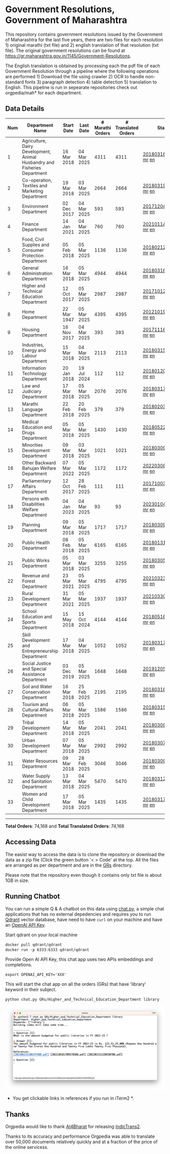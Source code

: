 # Government Resolutions, Government of Maharashtra

This repository contains government resolutions issued by the Government of Maharashtra for the last five years, there are two files for each resolution 1) original marathi (txt file) and 2) english translation of that resolution (txt file). The original government resolutions can be found at https://gr.maharashtra.gov.in/1145/Government-Resolutions.

The English translation is obtained by processing each the pdf file of each Government Resolution through a pipeline where the following operations are performed 1) Download the file using crawler 2) OCR to handle non-standard fonts 3) paragraph detection 4) table  detection 5) translation to English. This pipeline is run in sepearate repositories check out orgpedia/mah* for each department.


## Data Details

| Num | Department Name | Start Date | Last Date | # Marathi Orders | # Translated Orders | Starting Order | Last Order |
| --- | --------------- | ---------- | --------- | ---------------- | ------------------- | -------------- | ---------- |
| 1 | Agriculture, Dairy Development, Animal Husbandry and Fisheries Department | 16 Mar 2018 | 04 Mar 2025 | 4311 | 4311 | [201803161624182101.pdf](https://gr.maharashtra.gov.in/Site/Upload/Government%20Resolutions/English/201803161624182101.pdf) [mr](GRs/Agriculture,_Dairy_Development,_Animal_Husbandry_and_Fisheries_Department/201803161624182101.pdf.mr.txt) [en](GRs/Agriculture,_Dairy_Development,_Animal_Husbandry_and_Fisheries_Department/201803161624182101.pdf.en.txt) | [202503041544165801.pdf](https://gr.maharashtra.gov.in/Site/Upload/Government%20Resolutions/English/202503041544165801.pdf) [mr](GRs/Agriculture,_Dairy_Development,_Animal_Husbandry_and_Fisheries_Department/202503041544165801.pdf.mr.txt) [en](GRs/Agriculture,_Dairy_Development,_Animal_Husbandry_and_Fisheries_Department/202503041544165801.pdf.en.txt) |
| 2 | Co-operation, Textiles and Marketing Department | 19 Mar 2018 | 03 Mar 2025 | 2664 | 2664 | [201803191257576702.pdf](https://gr.maharashtra.gov.in/Site/Upload/Government%20Resolutions/English/201803191257576702.pdf) [mr](GRs/Co-operation,_Textiles_and_Marketing_Department/201803191257576702.pdf.mr.txt) [en](GRs/Co-operation,_Textiles_and_Marketing_Department/201803191257576702.pdf.en.txt) | [202503031459379102.pdf](https://gr.maharashtra.gov.in/Site/Upload/Government%20Resolutions/English/202503031459379102.pdf) [mr](GRs/Co-operation,_Textiles_and_Marketing_Department/202503031459379102.pdf.mr.txt) [en](GRs/Co-operation,_Textiles_and_Marketing_Department/202503031459379102.pdf.en.txt) |
| 3 | Environment Department | 02 Dec 2017 | 04 Mar 2025 | 593 | 593 | [201712041147216904.pdf](https://gr.maharashtra.gov.in/Site/Upload/Government%20Resolutions/English/201712041147216904.pdf) [mr](GRs/Environment_Department/201712041147216904.pdf.mr.txt) [en](GRs/Environment_Department/201712041147216904.pdf.en.txt) | [202503041554257004.pdf](https://gr.maharashtra.gov.in/Site/Upload/Government%20Resolutions/English/202503041554257004.pdf) [mr](GRs/Environment_Department/202503041554257004.pdf.mr.txt) [en](GRs/Environment_Department/202503041554257004.pdf.en.txt) |
| 4 | Finance Department | 14 Jan 2021 | 04 Mar 2025 | 760 | 760 | [202101141237329905.pdf](https://gr.maharashtra.gov.in/Site/Upload/Government%20Resolutions/English/202101141237329905.pdf) [mr](GRs/Finance_Department/202101141237329905.pdf.mr.txt) [en](GRs/Finance_Department/202101141237329905.pdf.en.txt) | [202503041749063005.pdf](https://gr.maharashtra.gov.in/Site/Upload/Government%20Resolutions/English/202503041749063005.pdf) [mr](GRs/Finance_Department/202503041749063005.pdf.mr.txt) [en](GRs/Finance_Department/202503041749063005.pdf.en.txt) |
| 5 | Food, Civil Supplies and Consumer Protection Department | 05 Feb 2018 | 05 Mar 2025 | 1136 | 1136 | [201802121244545806.pdf](https://gr.maharashtra.gov.in/Site/Upload/Government%20Resolutions/English/201802121244545806.pdf) [mr](GRs/Food,_Civil_Supplies_and_Consumer_Protection_Department/201802121244545806.pdf.mr.txt) [en](GRs/Food,_Civil_Supplies_and_Consumer_Protection_Department/201802121244545806.pdf.en.txt) | [202503051726326806.pdf](https://gr.maharashtra.gov.in/Site/Upload/Government%20Resolutions/English/202503051726326806.pdf) [mr](GRs/Food,_Civil_Supplies_and_Consumer_Protection_Department/202503051726326806.pdf.mr.txt) [en](GRs/Food,_Civil_Supplies_and_Consumer_Protection_Department/202503051726326806.pdf.en.txt) |
| 6 | General Administration Department | 16 Mar 2018 | 05 Mar 2025 | 4944 | 4944 | [201803161224022707.pdf](https://gr.maharashtra.gov.in/Site/Upload/Government%20Resolutions/English/201803161224022707.pdf) [mr](GRs/General_Administration_Department/201803161224022707.pdf.mr.txt) [en](GRs/General_Administration_Department/201803161224022707.pdf.en.txt) | [202503051829589607.pdf](https://gr.maharashtra.gov.in/Site/Upload/Government%20Resolutions/English/202503051829589607.pdf) [mr](GRs/General_Administration_Department/202503051829589607.pdf.mr.txt) [en](GRs/General_Administration_Department/202503051829589607.pdf.en.txt) |
| 7 | Higher and Technical Education Department | 12 Oct 2017 | 05 Mar 2025 | 2987 | 2987 | [201710121514029708.pdf](https://gr.maharashtra.gov.in/Site/Upload/Government%20Resolutions/English/201710121514029708.pdf) [mr](GRs/Higher_and_Technical_Education_Department/201710121514029708.pdf.mr.txt) [en](GRs/Higher_and_Technical_Education_Department/201710121514029708.pdf.en.txt) | [202503051232238208.pdf](https://gr.maharashtra.gov.in/Site/Upload/Government%20Resolutions/English/202503051232238208.pdf) [mr](GRs/Higher_and_Technical_Education_Department/202503051232238208.pdf.mr.txt) [en](GRs/Higher_and_Technical_Education_Department/202503051232238208.pdf.en.txt) |
| 8 | Home Department | 22 Mar 1947 | 05 Mar 2025 | 4395 | 4395 | [201210191648552129.pdf](https://gr.maharashtra.gov.in/Site/Upload/Government%20Resolutions/English/201210191648552129.pdf) [mr](GRs/Home_Department/201210191648552129.pdf.mr.txt) [en](GRs/Home_Department/201210191648552129.pdf.en.txt) | [202503051751196129.pdf](https://gr.maharashtra.gov.in/Site/Upload/Government%20Resolutions/English/202503051751196129.pdf) [mr](GRs/Home_Department/202503051751196129.pdf.mr.txt) [en](GRs/Home_Department/202503051751196129.pdf.en.txt) |
| 9 | Housing Department | 16 Nov 2017 | 04 Mar 2025 | 393 | 393 | [201711161447076609.pdf](https://gr.maharashtra.gov.in/Site/Upload/Government%20Resolutions/English/201711161447076609.pdf) [mr](GRs/Housing_Department/201711161447076609.pdf.mr.txt) [en](GRs/Housing_Department/201711161447076609.pdf.en.txt) | [202503041837534609.pdf](https://gr.maharashtra.gov.in/Site/Upload/Government%20Resolutions/English/202503041837534609.pdf) [mr](GRs/Housing_Department/202503041837534609.pdf.mr.txt) [en](GRs/Housing_Department/202503041837534609.pdf.en.txt) |
| 10 | Industries, Energy and Labour Department | 15 Mar 2018 | 04 Mar 2025 | 2113 | 2113 | [201803151204055010.pdf](https://gr.maharashtra.gov.in/Site/Upload/Government%20Resolutions/English/201803151204055010.pdf) [mr](GRs/Industries,_Energy_and_Labour_Department/201803151204055010.pdf.mr.txt) [en](GRs/Industries,_Energy_and_Labour_Department/201803151204055010.pdf.en.txt) | [202503041827503510.pdf](https://gr.maharashtra.gov.in/Site/Upload/Government%20Resolutions/English/202503041827503510.pdf) [mr](GRs/Industries,_Energy_and_Labour_Department/202503041827503510.pdf.mr.txt) [en](GRs/Industries,_Energy_and_Labour_Department/202503041827503510.pdf.en.txt) |
| 11 | Information Technology Department | 20 Jan 2018 | 19 Jul 2024 | 112 | 112 | [201801201843024511.pdf](https://gr.maharashtra.gov.in/Site/Upload/Government%20Resolutions/English/201801201843024511.pdf) [mr](GRs/Information_Technology_Department/201801201843024511.pdf.mr.txt) [en](GRs/Information_Technology_Department/201801201843024511.pdf.en.txt) | [202407191742379111.pdf](https://gr.maharashtra.gov.in/Site/Upload/Government%20Resolutions/English/202407191742379111.pdf) [mr](GRs/Information_Technology_Department/202407191742379111.pdf.mr.txt) [en](GRs/Information_Technology_Department/202407191742379111.pdf.en.txt) |
| 12 | Law and Judiciary Department | 17 Mar 2018 | 05 Mar 2025 | 2076 | 2076 | [201803171129290212.pdf](https://gr.maharashtra.gov.in/Site/Upload/Government%20Resolutions/English/201803171129290212.pdf) [mr](GRs/Law_and_Judiciary_Department/201803171129290212.pdf.mr.txt) [en](GRs/Law_and_Judiciary_Department/201803171129290212.pdf.en.txt) | [202503051348164912.pdf](https://gr.maharashtra.gov.in/Site/Upload/Government%20Resolutions/English/202503051348164912.pdf) [mr](GRs/Law_and_Judiciary_Department/202503051348164912.pdf.mr.txt) [en](GRs/Law_and_Judiciary_Department/202503051348164912.pdf.en.txt) |
| 13 | Marathi Language Department | 22 Feb 2018 | 20 Feb 2025 | 379 | 379 | [201802031549154233.pdf](https://gr.maharashtra.gov.in/Site/Upload/Government%20Resolutions/English/201802031549154233.pdf) [mr](GRs/Marathi_Language_Department/201802031549154233.pdf.mr.txt) [en](GRs/Marathi_Language_Department/201802031549154233.pdf.en.txt) | [202502201314105633.pdf](https://gr.maharashtra.gov.in/Site/Upload/Government%20Resolutions/English/202502201314105633.pdf) [mr](GRs/Marathi_Language_Department/202502201314105633.pdf.mr.txt) [en](GRs/Marathi_Language_Department/202502201314105633.pdf.en.txt) |
| 14 | Medical Education and Drugs Department | 05 Mar 2018 | 05 Mar 2025 | 1430 | 1430 | [201805221424292513.pdf](https://gr.maharashtra.gov.in/Site/Upload/Government%20Resolutions/English/201805221424292513.pdf) [mr](GRs/Medical_Education_and_Drugs_Department/201805221424292513.pdf.mr.txt) [en](GRs/Medical_Education_and_Drugs_Department/201805221424292513.pdf.en.txt) | [202503051623171213.pdf](https://gr.maharashtra.gov.in/Site/Upload/Government%20Resolutions/English/202503051623171213.pdf) [mr](GRs/Medical_Education_and_Drugs_Department/202503051623171213.pdf.mr.txt) [en](GRs/Medical_Education_and_Drugs_Department/202503051623171213.pdf.en.txt) |
| 15 | Minorities Development Department | 09 Mar 2018 | 03 Mar 2025 | 1021 | 1021 | [201803091218355314.pdf](https://gr.maharashtra.gov.in/Site/Upload/Government%20Resolutions/English/201803091218355314.pdf) [mr](GRs/Minorities_Development_Department/201803091218355314.pdf.mr.txt) [en](GRs/Minorities_Development_Department/201803091218355314.pdf.en.txt) | [202503031324350314.pdf](https://gr.maharashtra.gov.in/Site/Upload/Government%20Resolutions/English/202503031324350314.pdf) [mr](GRs/Minorities_Development_Department/202503031324350314.pdf.mr.txt) [en](GRs/Minorities_Development_Department/202503031324350314.pdf.en.txt) |
| 16 | Other Backward Bahujan Welfare Department | 07 Mar 2022 | 05 Mar 2025 | 1172 | 1172 | [202203081752439334.pdf](https://gr.maharashtra.gov.in/Site/Upload/Government%20Resolutions/English/202203081752439334.pdf) [mr](GRs/Other_Backward_Bahujan_Welfare_Department/202203081752439334.pdf.mr.txt) [en](GRs/Other_Backward_Bahujan_Welfare_Department/202203081752439334.pdf.en.txt) | [202503051510156834.pdf](https://gr.maharashtra.gov.in/Site/Upload/Government%20Resolutions/English/202503051510156834.pdf) [mr](GRs/Other_Backward_Bahujan_Welfare_Department/202503051510156834.pdf.mr.txt) [en](GRs/Other_Backward_Bahujan_Welfare_Department/202503051510156834.pdf.en.txt) |
| 17 | Parliamentary Affairs Department | 12 Oct 2017 | 28 Feb 2025 | 111 | 111 | [201710031642378615.pdf](https://gr.maharashtra.gov.in/Site/Upload/Government%20Resolutions/English/201710031642378615.pdf) [mr](GRs/Parliamentary_Affairs_Department/201710031642378615.pdf.mr.txt) [en](GRs/Parliamentary_Affairs_Department/201710031642378615.pdf.en.txt) | [202502281846183415.pdf](https://gr.maharashtra.gov.in/Site/Upload/Government%20Resolutions/English/202502281846183415.pdf) [mr](GRs/Parliamentary_Affairs_Department/202502281846183415.pdf.mr.txt) [en](GRs/Parliamentary_Affairs_Department/202502281846183415.pdf.en.txt) |
| 18 | Persons with Disabilities Welfare Department | 04 Jan 2023 | 04 Mar 2025 | 93 | 93 | [202301041906309635.pdf](https://gr.maharashtra.gov.in/Site/Upload/Government%20Resolutions/English/202301041906309635.pdf) [mr](GRs/Persons_with_Disabilities_Welfare_Department/202301041906309635.pdf.mr.txt) [en](GRs/Persons_with_Disabilities_Welfare_Department/202301041906309635.pdf.en.txt) | [202503041230244535.pdf](https://gr.maharashtra.gov.in/Site/Upload/Government%20Resolutions/English/202503041230244535.pdf) [mr](GRs/Persons_with_Disabilities_Welfare_Department/202503041230244535.pdf.mr.txt) [en](GRs/Persons_with_Disabilities_Welfare_Department/202503041230244535.pdf.en.txt) |
| 19 | Planning Department | 09 Mar 2018 | 05 Mar 2025 | 1717 | 1717 | [201803091441032716.pdf](https://gr.maharashtra.gov.in/Site/Upload/Government%20Resolutions/English/201803091441032716.pdf) [mr](GRs/Planning_Department/201803091441032716.pdf.mr.txt) [en](GRs/Planning_Department/201803091441032716.pdf.en.txt) | [202503051240120016.pdf](https://gr.maharashtra.gov.in/Site/Upload/Government%20Resolutions/English/202503051240120016.pdf) [mr](GRs/Planning_Department/202503051240120016.pdf.mr.txt) [en](GRs/Planning_Department/202503051240120016.pdf.en.txt) |
| 20 | Public Health Department | 08 Feb 2018 | 05 Mar 2025 | 6165 | 6165 | [201801311722275417.pdf](https://gr.maharashtra.gov.in/Site/Upload/Government%20Resolutions/English/201801311722275417.pdf) [mr](GRs/Public_Health_Department/201801311722275417.pdf.mr.txt) [en](GRs/Public_Health_Department/201801311722275417.pdf.en.txt) | [202503051553384417.pdf](https://gr.maharashtra.gov.in/Site/Upload/Government%20Resolutions/English/202503051553384417.pdf) [mr](GRs/Public_Health_Department/202503051553384417.pdf.mr.txt) [en](GRs/Public_Health_Department/202503051553384417.pdf.en.txt) |
| 21 | Public Works Department | 05 Mar 2018 | 03 Mar 2025 | 3255 | 3255 | [201803051515468118.pdf](https://gr.maharashtra.gov.in/Site/Upload/Government%20Resolutions/English/201803051515468118.pdf) [mr](GRs/Public_Works_Department/201803051515468118.pdf.mr.txt) [en](GRs/Public_Works_Department/201803051515468118.pdf.en.txt) | [202503031740172218.pdf](https://gr.maharashtra.gov.in/Site/Upload/Government%20Resolutions/English/202503031740172218.pdf) [mr](GRs/Public_Works_Department/202503031740172218.pdf.mr.txt) [en](GRs/Public_Works_Department/202503031740172218.pdf.en.txt) |
| 22 | Revenue and Forest Department | 23 Mar 2021 | 05 Mar 2025 | 4795 | 4795 | [202103231328393119.pdf](https://gr.maharashtra.gov.in/Site/Upload/Government%20Resolutions/English/202103231328393119.pdf) [mr](GRs/Revenue_and_Forest_Department/202103231328393119.pdf.mr.txt) [en](GRs/Revenue_and_Forest_Department/202103231328393119.pdf.en.txt) | [202503051604513119.pdf](https://gr.maharashtra.gov.in/Site/Upload/Government%20Resolutions/English/202503051604513119.pdf) [mr](GRs/Revenue_and_Forest_Department/202503051604513119.pdf.mr.txt) [en](GRs/Revenue_and_Forest_Department/202503051604513119.pdf.en.txt) |
| 23 | Rural Development Department | 31 Mar 2021 | 05 Mar 2025 | 1937 | 1937 | [202103301021181120.pdf](https://gr.maharashtra.gov.in/Site/Upload/Government%20Resolutions/English/202103301021181120.pdf) [mr](GRs/Rural_Development_Department/202103301021181120.pdf.mr.txt) [en](GRs/Rural_Development_Department/202103301021181120.pdf.en.txt) | [202503051534154320.pdf](https://gr.maharashtra.gov.in/Site/Upload/Government%20Resolutions/English/202503051534154320.pdf) [mr](GRs/Rural_Development_Department/202503051534154320.pdf.mr.txt) [en](GRs/Rural_Development_Department/202503051534154320.pdf.en.txt) |
| 24 | School Education and Sports Department | 15 May 2018 | 15 Oct 2024 | 4144 | 4144 | [201805161114241221.pdf](https://gr.maharashtra.gov.in/Site/Upload/Government%20Resolutions/English/201805161114241221.pdf) [mr](GRs/School_Education_and_Sports_Department/201805161114241221.pdf.mr.txt) [en](GRs/School_Education_and_Sports_Department/201805161114241221.pdf.en.txt) | [202410152127537021.pdf](https://gr.maharashtra.gov.in/Site/Upload/Government%20Resolutions/English/202410152127537021.pdf) [mr](GRs/School_Education_and_Sports_Department/202410152127537021.pdf.mr.txt) [en](GRs/School_Education_and_Sports_Department/202410152127537021.pdf.en.txt) |
| 25 | Skill Development and Entrepreneurship Department | 17 Mar 2018 | 04 Mar 2025 | 1052 | 1052 | [201803171322099003.pdf](https://gr.maharashtra.gov.in/Site/Upload/Government%20Resolutions/English/201803171322099003.pdf) [mr](GRs/Skill_Development_and_Entrepreneurship_Department/201803171322099003.pdf.mr.txt) [en](GRs/Skill_Development_and_Entrepreneurship_Department/201803171322099003.pdf.en.txt) | [202503041323471203.pdf](https://gr.maharashtra.gov.in/Site/Upload/Government%20Resolutions/English/202503041323471203.pdf) [mr](GRs/Skill_Development_and_Entrepreneurship_Department/202503041323471203.pdf.mr.txt) [en](GRs/Skill_Development_and_Entrepreneurship_Department/202503041323471203.pdf.en.txt) |
| 26 | Social Justice and Special Assistance Department | 03 Dec 2019 | 05 Mar 2025 | 1648 | 1648 | [201912051107011622.pdf](https://gr.maharashtra.gov.in/Site/Upload/Government%20Resolutions/English/201912051107011622.pdf) [mr](GRs/Social_Justice_and_Special_Assistance_Department/201912051107011622.pdf.mr.txt) [en](GRs/Social_Justice_and_Special_Assistance_Department/201912051107011622.pdf.en.txt) | [202503051746497722.pdf](https://gr.maharashtra.gov.in/Site/Upload/Government%20Resolutions/English/202503051746497722.pdf) [mr](GRs/Social_Justice_and_Special_Assistance_Department/202503051746497722.pdf.mr.txt) [en](GRs/Social_Justice_and_Special_Assistance_Department/202503051746497722.pdf.en.txt) |
| 27 | Soil and Water Conservation Department | 16 Mar 2018 | 25 Feb 2025 | 2195 | 2195 | [201803161247582426.pdf](https://gr.maharashtra.gov.in/Site/Upload/Government%20Resolutions/English/201803161247582426.pdf) [mr](GRs/Soil_and_Water_Conservation_Department/201803161247582426.pdf.mr.txt) [en](GRs/Soil_and_Water_Conservation_Department/201803161247582426.pdf.en.txt) | [202502251908113526.pdf](https://gr.maharashtra.gov.in/Site/Upload/Government%20Resolutions/English/202502251908113526.pdf) [mr](GRs/Soil_and_Water_Conservation_Department/202502251908113526.pdf.mr.txt) [en](GRs/Soil_and_Water_Conservation_Department/202502251908113526.pdf.en.txt) |
| 28 | Tourism and Cultural Affairs Department | 06 Mar 2018 | 05 Mar 2025 | 1586 | 1586 | [201803151055091823.pdf](https://gr.maharashtra.gov.in/Site/Upload/Government%20Resolutions/English/201803151055091823.pdf) [mr](GRs/Tourism_and_Cultural_Affairs_Department/201803151055091823.pdf.mr.txt) [en](GRs/Tourism_and_Cultural_Affairs_Department/201803151055091823.pdf.en.txt) | [202503051752144723.pdf](https://gr.maharashtra.gov.in/Site/Upload/Government%20Resolutions/English/202503051752144723.pdf) [mr](GRs/Tourism_and_Cultural_Affairs_Department/202503051752144723.pdf.mr.txt) [en](GRs/Tourism_and_Cultural_Affairs_Department/202503051752144723.pdf.en.txt) |
| 29 | Tribal Development Department | 14 Mar 2018 | 05 Mar 2025 | 2041 | 2041 | [201803091105184924.pdf](https://gr.maharashtra.gov.in/Site/Upload/Government%20Resolutions/English/201803091105184924.pdf) [mr](GRs/Tribal_Development_Department/201803091105184924.pdf.mr.txt) [en](GRs/Tribal_Development_Department/201803091105184924.pdf.en.txt) | [202503051208331924.pdf](https://gr.maharashtra.gov.in/Site/Upload/Government%20Resolutions/English/202503051208331924.pdf) [mr](GRs/Tribal_Development_Department/202503051208331924.pdf.mr.txt) [en](GRs/Tribal_Development_Department/202503051208331924.pdf.en.txt) |
| 30 | Urban Development Department | 07 Mar 2018 | 05 Mar 2025 | 2992 | 2992 | [201803071203178325.pdf](https://gr.maharashtra.gov.in/Site/Upload/Government%20Resolutions/English/201803071203178325.pdf) [mr](GRs/Urban_Development_Department/201803071203178325.pdf.mr.txt) [en](GRs/Urban_Development_Department/201803071203178325.pdf.en.txt) | [202503051413536425.pdf](https://gr.maharashtra.gov.in/Site/Upload/Government%20Resolutions/English/202503051413536425.pdf) [mr](GRs/Urban_Development_Department/202503051413536425.pdf.mr.txt) [en](GRs/Urban_Development_Department/202503051413536425.pdf.en.txt) |
| 31 | Water Resources Department | 09 Mar 2018 | 28 Feb 2025 | 3046 | 3046 | [201803091034435527.pdf](https://gr.maharashtra.gov.in/Site/Upload/Government%20Resolutions/English/201803091034435527.pdf) [mr](GRs/Water_Resources_Department/201803091034435527.pdf.mr.txt) [en](GRs/Water_Resources_Department/201803091034435527.pdf.en.txt) | [202502281741140427.pdf](https://gr.maharashtra.gov.in/Site/Upload/Government%20Resolutions/English/202502281741140427.pdf) [mr](GRs/Water_Resources_Department/202502281741140427.pdf.mr.txt) [en](GRs/Water_Resources_Department/202502281741140427.pdf.en.txt) |
| 32 | Water Supply and Sanitation Department | 13 Mar 2018 | 04 Mar 2025 | 5470 | 5470 | [201803121414108428.pdf](https://gr.maharashtra.gov.in/Site/Upload/Government%20Resolutions/English/201803121414108428.pdf) [mr](GRs/Water_Supply_and_Sanitation_Department/201803121414108428.pdf.mr.txt) [en](GRs/Water_Supply_and_Sanitation_Department/201803121414108428.pdf.en.txt) | [202503041618150028.pdf](https://gr.maharashtra.gov.in/Site/Upload/Government%20Resolutions/English/202503041618150028.pdf) [mr](GRs/Water_Supply_and_Sanitation_Department/202503041618150028.pdf.mr.txt) [en](GRs/Water_Supply_and_Sanitation_Department/202503041618150028.pdf.en.txt) |
| 33 | Women and Child Development Department | 17 Mar 2018 | 05 Mar 2025 | 1435 | 1435 | [201803171539444330.pdf](https://gr.maharashtra.gov.in/Site/Upload/Government%20Resolutions/English/201803171539444330.pdf) [mr](GRs/Women_and_Child_Development_Department/201803171539444330.pdf.mr.txt) [en](GRs/Women_and_Child_Development_Department/201803171539444330.pdf.en.txt) | [202503051643134930.pdf](https://gr.maharashtra.gov.in/Site/Upload/Government%20Resolutions/English/202503051643134930.pdf) [mr](GRs/Women_and_Child_Development_Department/202503051643134930.pdf.mr.txt) [en](GRs/Women_and_Child_Development_Department/202503051643134930.pdf.en.txt) |
----------------------------------------------------------------------------------------------------

**Total Orders**: 74,168 and **Total Translated Orders**: 74,168
## Accessing Data

The easist way to access the data is to clone the repository or download the data as a zip file (Click the green button '< > Code' at the top. All the files are arranged as per department and are in the [GRs](GRs) directory.

Please note that the repository even though it contains only txt file is about 1GB in size.

## Running Chatbot

You can run a simple Q & A chatbot on this data using [chat.py](chat.py), a simple chat applications that has no external depedencies and requires you to run [Qdrant](https://qdrant.tech/) vector database, have need to have `curl` on your machine and have an [OpenAI API Key](https://help.openai.com/en/articles/4936850-where-do-i-find-my-secret-api-key).

Start qdrant on your local machine
```shell
docker pull qdrant/qdrant
docker run -p 6333:6333 qdrant/qdrant
```

Provide Open AI API Key, this chat app uses two APIs embeddings and completions.
```shell
export OPENAI_API_KEY='XXX'
```

This will start the chat app on all the orders (GRs) that have 'library' keyword in their subject.

```shell
python chat.py GRs/Higher_and_Technical_Education_Department library
```

![screenshot of running chat.py](screenshot.png)

* You get clickable links in references if you run in iTerm2 *.

## Thanks

Orgpedia would like to thank [AI4Bharat](https://ai4bharat.iitm.ac.in/) for releasing [IndicTrans2](https://github.com/AI4Bharat/IndicTrans2).

Thanks to its accuracy and performance Orgpedia was able to translate over 50,000 documents relatively quickly and at a fraction of the price of the online servicess.

